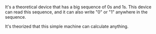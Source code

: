 It's a theoretical device that has a big sequence of 0s and 1s.
This device can read this sequence, and it can also write "0" or "1" anywhere in the sequence.

It's theorized that this simple machine can calculate anything.